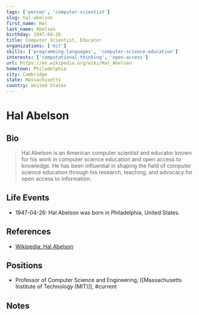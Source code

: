 ```yaml
---
tags: ['person', 'computer-scientist']
slug: hal-abelson
first_name: Hal
last_name: Abelson
birthday: 1947-04-26
title: Computer Scientist, Educator
organizations: ['mit']
skills: ['programming-languages', 'computer-science-education']
interests: ['computational-thinking', 'open-access']
url: https://en.wikipedia.org/wiki/Hal_Abelson
hometown: Philadelphia
city: Cambridge
state: Massachusetts
country: United States
---
```


# Hal Abelson

## Bio

> Hal Abelson is an American computer scientist and educator known for his work in computer science education and open access to knowledge. He has been influential in shaping the field of computer science education through his research, teaching, and advocacy for open access to information.

## Life Events

- 1947-04-26: Hal Abelson was born in Philadelphia, United States.

## References

- [Wikipedia: Hal Abelson](https://en.wikipedia.org/wiki/Hal_Abelson)

## Positions

- Professor of Computer Science and Engineering, [[Massachusetts Institute of Technology (MIT)]], #current

## Notes






